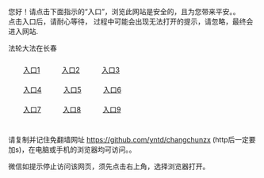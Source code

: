 您好！请点击下面指示的“入口”，浏览此网站是安全的，且为您带来平安。。 <br/>
点击入口后，请耐心等待， 过程中可能会出现无法打开的提示，请忽略，最终会进入网站. </br>

法轮大法在长春<br/>
<div style="padding:10px"><a style="margin:20px" target="_blank" href="http://d2t91xswjtnk46.cloudfront.net/zytas?exrxpiyv" id="ccLink1" rel="nofollow">入口1</a> <a target="_blank" style="margin:20px" href="http://d1ufl26asfu4l.cloudfront.net/zytas?fkrvdry" id="ccLink2" rel="nofollow">入口2</a> <a style="margin:20px" target="_blank" href="http://d2bx9ag4ufbfo6.cloudfront.net/zytas?zqeadbky" id="ccLink3" rel="nofollow">入口3</a></div>

<div style="padding:10px" ><a style="margin:20px" target="_blank" href="http://d2t91xswjtnk46.cloudfront.net/zytas?exrxpiyv" id="ccLink4" rel="nofollow">入口4</a> <a style="margin:20px" href="http://d1ufl26asfu4l.cloudfront.net/zytas?fkrvdry" target="_blank" id="ccLink5" rel="nofollow">入口5</a> <a style="margin:20px" href="http://d2bx9ag4ufbfo6.cloudfront.net/zytas?zqeadbky" target="_blank" id="ccLink6" rel="nofollow">入口6</a></div>

<div style="padding:10px"><a style="margin:20px" target="_blank" href="http://d2t91xswjtnk46.cloudfront.net/zytas?exrxpiyv" id="ccLink7" rel="nofollow">入口7</a> <a style="margin:20px" href="http://d1ufl26asfu4l.cloudfront.net/zytas?fkrvdry" target="_blank" id="ccLink8" rel="nofollow">入口8</a> <a style="margin:20px" target="_blank" href="http://d2bx9ag4ufbfo6.cloudfront.net/zytas?zqeadbky" id="ccLink9" rel="nofollow">入口9</a></div>

<br/>



请复制并记住免翻墙网址 https://github.com/yntd/changchunzx (http后一定要加s)，在电脑或手机的浏览器均可访问。。<br/>

微信如提示停止访问该网页，须先点击右上角，选择浏览器打开。
